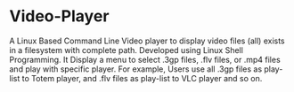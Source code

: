 # Video-Player
A Linux Based Command Line Video player to display video files (all) exists in a filesystem with complete path. Developed using Linux Shell Programming. It Display a menu to select .3gp files, .flv files, or .mp4 files and play with specific player. For example, Users use all .3gp files as play-list to Totem player, and .flv files as play-list to VLC player and so on.
